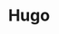 ---
title: "Hugo"
icon: images/icons/hugo.png
official_url: https://www.gohugo.io
vitalstats_url: https://www.staticgen.com/hugo
taxonomy: ssg
---